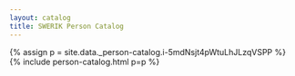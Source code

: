 ```yaml
---
layout: catalog
title: SWERIK Person Catalog
---
```

{% assign p = site.data._person-catalog.i-5mdNsjt4pWtuLhJLzqVSPP %}
{% include person-catalog.html p=p %}

